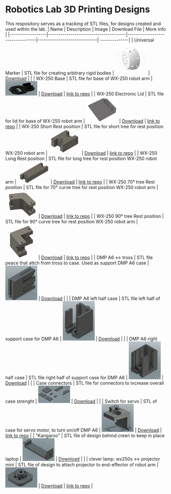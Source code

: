 # Robotics Lab 3D Printing Designs

This respository serves as a tracking of STL files, for designs created and used within the lab.
| Name             | Description                          | Image                           | Download File               | More info |
|------------------|--------------------------------------|---------------------------------|-----------------------------| --------------|
| Universal Marker     | STL file for creating arbitrary rigid bodies | <img src="images/universal_marker.png" width="100">          | [Download](files/optitrack/Universal_Marker_3.stl)     |  |
| WX-250 Base | STL file for base of WX-250 robot arm | <img src="images/WX-250_Base.png" width="100"> | [Download](files/WX-250_robot_garden/base/bottom_base_WX-250.stl) | [link to repo](https://github.com/IE-Robotics-Lab/WX250_support_structure) |
| WX-250 Electronic Lid | STL file for lid for base of WX-250 robot arm | <img src="images/WX-250_ElectronicLid.png" width="100"> | [Download](files/WX-250_robot_garden/base/lid_electronics_WX-250.stl) | [link to repo](https://github.com/IE-Robotics-Lab/WX250_support_structure) |
| WX-250 Short Rest position | STL file for short tree for rest position WX-250 robot arm | <img src="images/WX-250_ShortRestTree.png" width="100"> | [Download](files/WX-250_robot_garden/rest_pos_supports/short_stick_tree.stl) | [link to repo](https://github.com/IE-Robotics-Lab/WX250_support_structure) |
| WX-250 Long Rest position | STL file for long tree for rest position WX-250 robot arm | <img src="images/WX-250_LongRestTree.png" width="100"> | [Download](files/WX-250_robot_garden/rest_pos_supports/long_stick_tree.stl) | [link to repo](https://github.com/IE-Robotics-Lab/WX250_support_structure) |
| WX-250 70° tree Rest position | STL file for 70° curve tree for rest position WX-250 robot arm | <img src="images/WX-250_70TreeRestTree.png" width="100"> | [Download](files/WX-250_robot_garden/rest_pos_supports/deg70stick_tree.stl) | [link to repo](https://github.com/IE-Robotics-Lab/WX250_support_structure) |
| WX-250 90° tree Rest position | STL file for 90° curve tree for rest position WX-250 robot arm | <img src="images/WX-250_90TreeRestTree.png" width="100"> | [Download](files/WX-250_robot_garden/rest_pos_supports/deg90stick_tree.stl) | [link to repo](https://github.com/IE-Robotics-Lab/WX250_support_structure) |
| DMP A6 <-> tross | STL file peace that attch from tross to case. Used as support DMP A6 case | <img src="images/tross_support_speaker.png" width="100"> | [Download](files/truss_supports/tross_support_speaker.stl) | |
| DMP A6 left half case | STL file left half of support case for DMP A6 | <img src="images/tross_case_left_speaker.png" width="100"> | [Download](files/truss_supports/tross_case_left_speaker.stl) | |
| DMP A6 right half case | STL file right half of support case for DMP A6  | <img src="images/tross_case_right_speaker.png" width="100"> | [Download](files/truss_supports/tross_case_right_speaker.stl) | |
| Case connectors | STL file for connectors to increase overall case strenght  | <img src="images/tross_speacker_connections.png" width="100"> | [Download](files/truss_supports/tross_speacker_connections.stl) | |
| Switch for servo | STL of case for servo motor, to turn on/off DMP A6  | <img src="images/switch_servo.png" width="100"> | [Download](files/truss_supports/switch_servo.stl) | [link to repo](https://github.com/IE-Robotics-Lab/servo_switch_DMPA6.git) |
| "Kangaroo" | STL file of design behind creen to keep in place laptop  | <img src="images/kangaroo.png" width="100"> | [Download](files/kangaroo/LaptopSupporter.stl) | |
| clever lamp: wx250s <-> projector mini | STL file of design to attach projector to end-effector of robot arm  | <img src="images/support_projector_wx250s.png" width="100"> | [Download](files/WX-250_robot_garden/support_projector_wx250s.stl) | [link to repo](https://github.com/IE-Robotics-Lab/clever_lamp.git) |